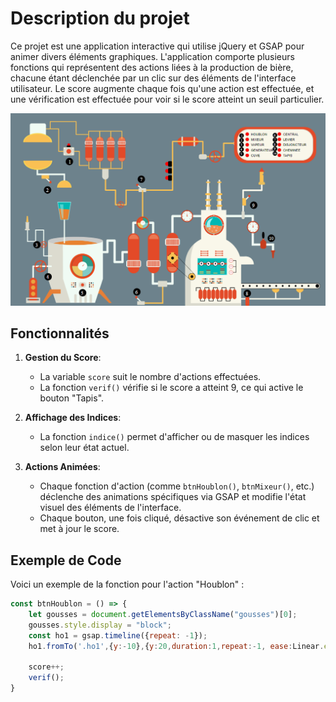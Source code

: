 # Description du projet

Ce projet est une application interactive qui utilise jQuery et GSAP pour animer divers éléments graphiques. L'application comporte plusieurs fonctions qui représentent des actions liées à la production de bière, chacune étant déclenchée par un clic sur des éléments de l'interface utilisateur. Le score augmente chaque fois qu'une action est effectuée, et une vérification est effectuée pour voir si le score atteint un seuil particulier.

![Print](https://github.com/geoffrey-canivet/Interactive-Touch-Animations-with-GSAP/blob/main/print.png)

## Fonctionnalités

1. **Gestion du Score**: 
   - La variable `score` suit le nombre d'actions effectuées.
   - La fonction `verif()` vérifie si le score a atteint 9, ce qui active le bouton "Tapis".

2. **Affichage des Indices**: 
   - La fonction `indice()` permet d'afficher ou de masquer les indices selon leur état actuel.

3. **Actions Animées**:
   - Chaque fonction d'action (comme `btnHoublon()`, `btnMixeur()`, etc.) déclenche des animations spécifiques via GSAP et modifie l'état visuel des éléments de l'interface.
   - Chaque bouton, une fois cliqué, désactive son événement de clic et met à jour le score.

## Exemple de Code

Voici un exemple de la fonction pour l'action "Houblon" :

```javascript
const btnHoublon = () => {
    let gousses = document.getElementsByClassName("gousses")[0];
    gousses.style.display = "block";
    const ho1 = gsap.timeline({repeat: -1});
    ho1.fromTo('.ho1',{y:-10},{y:20,duration:1,repeat:-1, ease:Linear.easeNone});

    score++;
    verif();
}
